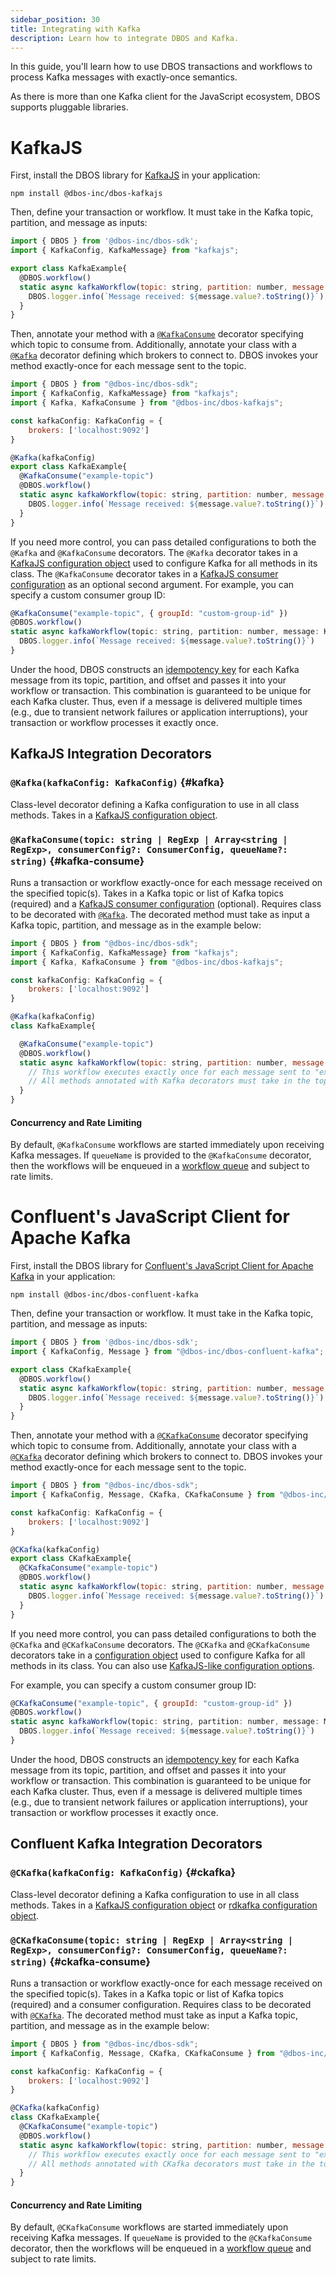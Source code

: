 ```yaml
---
sidebar_position: 30
title: Integrating with Kafka
description: Learn how to integrate DBOS and Kafka.
---
```


In this guide, you'll learn how to use DBOS transactions and workflows to process Kafka messages with exactly-once semantics.

As there is more than one Kafka client for the JavaScript ecosystem, DBOS supports pluggable libraries.

# KafkaJS
First, install the DBOS library for [KafkaJS](https://kafka.js.org/) in your application:

```
npm install @dbos-inc/dbos-kafkajs
```

Then, define your transaction or workflow. It must take in the Kafka topic, partition, and message as inputs:

```javascript
import { DBOS } from '@dbos-inc/dbos-sdk';
import { KafkaConfig, KafkaMessage} from "kafkajs";

export class KafkaExample{
  @DBOS.workflow()
  static async kafkaWorkflow(topic: string, partition: number, message: KafkaMessage) {
    DBOS.logger.info(`Message received: ${message.value?.toString()}`)
  }
}
```

Then, annotate your method with a [`@KafkaConsume`](#kafka-consume) decorator specifying which topic to consume from.
Additionally, annotate your class with a [`@Kafka`](#kafka) decorator defining which brokers to connect to.
DBOS invokes your method exactly-once for each message sent to the topic.

```javascript
import { DBOS } from "@dbos-inc/dbos-sdk";
import { KafkaConfig, KafkaMessage} from "kafkajs";
import { Kafka, KafkaConsume } from "@dbos-inc/dbos-kafkajs";

const kafkaConfig: KafkaConfig = {
    brokers: ['localhost:9092']
}

@Kafka(kafkaConfig)
export class KafkaExample{
  @KafkaConsume("example-topic")
  @DBOS.workflow()
  static async kafkaWorkflow(topic: string, partition: number, message: KafkaMessage) {
    DBOS.logger.info(`Message received: ${message.value?.toString()}`)
  }
}
```

If you need more control, you can pass detailed configurations to both the `@Kafka` and `@KafkaConsume` decorators.
The `@Kafka` decorator takes in a [KafkaJS configuration object](https://kafka.js.org/docs/configuration) used to configure Kafka for all methods in its class.
The `@KafkaConsume` decorator takes in a [KafkaJS consumer configuration](https://kafka.js.org/docs/consuming#options) as an optional second argument.
For example, you can specify a custom consumer group ID:

```javascript
@KafkaConsume("example-topic", { groupId: "custom-group-id" })
@DBOS.workflow()
static async kafkaWorkflow(topic: string, partition: number, message: KafkaMessage) {
  DBOS.logger.info(`Message received: ${message.value?.toString()}`)
}
```

Under the hood, DBOS constructs an [idempotency key](../idempotency-tutorial) for each Kafka message from its topic, partition, and offset and passes it into your workflow or transaction.
This combination is guaranteed to be unique for each Kafka cluster.
Thus, even if a message is delivered multiple times (e.g., due to transient network failures or application interruptions), your transaction or workflow processes it exactly once.

## KafkaJS Integration Decorators

### `@Kafka(kafkaConfig: KafkaConfig)` {#kafka}

Class-level decorator defining a Kafka configuration to use in all class methods.
Takes in a [KafkaJS configuration object](https://kafka.js.org/docs/configuration).

### `@KafkaConsume(topic: string | RegExp | Array<string | RegExp>, consumerConfig?: ConsumerConfig, queueName?: string)` {#kafka-consume}
Runs a transaction or workflow exactly-once for each message received on the specified topic(s).
Takes in a Kafka topic or list of Kafka topics (required) and a [KafkaJS consumer configuration](https://kafka.js.org/docs/consuming#options) (optional).
Requires class to be decorated with [`@Kafka`](#kafka).
The decorated method must take as input a Kafka topic, partition, and message as in the example below:

```javascript
import { DBOS } from "@dbos-inc/dbos-sdk";
import { KafkaConfig, KafkaMessage} from "kafkajs";
import { Kafka, KafkaConsume } from "@dbos-inc/dbos-kafkajs";

const kafkaConfig: KafkaConfig = {
    brokers: ['localhost:9092']
}

@Kafka(kafkaConfig)
class KafkaExample{

  @KafkaConsume("example-topic")
  @DBOS.workflow()
  static async kafkaWorkflow(topic: string, partition: number, message: KafkaMessage) {
    // This workflow executes exactly once for each message sent to "example-topic".
    // All methods annotated with Kafka decorators must take in the topic, partition, and message as inputs just like this method.
  }
}
```

#### Concurrency and Rate Limiting
By default, `@KafkaConsume` workflows are started immediately upon receiving Kafka messages.  If `queueName` is provided to the `@KafkaConsume` decorator, then the workflows will be enqueued in a [workflow queue](../queue-tutorial.md) and subject to rate limits.


# Confluent's JavaScript Client for Apache Kafka

First, install the DBOS library for [Confluent's JavaScript Client for Apache Kafka](https://github.com/confluentinc/confluent-kafka-javascript) in your application:

```
npm install @dbos-inc/dbos-confluent-kafka
```

Then, define your transaction or workflow. It must take in the Kafka topic, partition, and message as inputs:

```javascript
import { DBOS } from '@dbos-inc/dbos-sdk';
import { KafkaConfig, Message } from "@dbos-inc/dbos-confluent-kafka";

export class CKafkaExample{
  @DBOS.workflow()
  static async kafkaWorkflow(topic: string, partition: number, message: Message) {
    DBOS.logger.info(`Message received: ${message.value?.toString()}`)
  }
}
```

Then, annotate your method with a [`@CKafkaConsume`](#ckafka-consume) decorator specifying which topic to consume from.
Additionally, annotate your class with a [`@CKafka`](#ckafka) decorator defining which brokers to connect to.
DBOS invokes your method exactly-once for each message sent to the topic.

```javascript
import { DBOS } from "@dbos-inc/dbos-sdk";
import { KafkaConfig, Message, CKafka, CKafkaConsume } from "@dbos-inc/dbos-confluent-kafka";

const kafkaConfig: KafkaConfig = {
    brokers: ['localhost:9092']
}

@CKafka(kafkaConfig)
export class CKafkaExample{
  @CKafkaConsume("example-topic")
  @DBOS.workflow()
  static async kafkaWorkflow(topic: string, partition: number, message: Message) {
    DBOS.logger.info(`Message received: ${message.value?.toString()}`)
  }
}
```

If you need more control, you can pass detailed configurations to both the `@CKafka` and `@CKafkaConsume` decorators.
The `@CKafka` and `@CKafkaConsume` decorators take in a [configuration object](https://github.com/confluentinc/librdkafka/blob/v2.6.1/CONFIGURATION.md) used to configure Kafka for all methods in its class.  You can also use [KafkaJS-like configuration options](https://github.com/confluentinc/confluent-kafka-javascript/blob/master/MIGRATION.md#kafkajs).

For example, you can specify a custom consumer group ID:

```javascript
@CKafkaConsume("example-topic", { groupId: "custom-group-id" })
@DBOS.workflow()
static async kafkaWorkflow(topic: string, partition: number, message: Message) {
  DBOS.logger.info(`Message received: ${message.value?.toString()}`)
}
```

Under the hood, DBOS constructs an [idempotency key](../idempotency-tutorial) for each Kafka message from its topic, partition, and offset and passes it into your workflow or transaction.
This combination is guaranteed to be unique for each Kafka cluster.
Thus, even if a message is delivered multiple times (e.g., due to transient network failures or application interruptions), your transaction or workflow processes it exactly once.

## Confluent Kafka Integration Decorators

### `@CKafka(kafkaConfig: KafkaConfig)` {#ckafka}

Class-level decorator defining a Kafka configuration to use in all class methods.
Takes in a [KafkaJS configuration object](https://kafka.js.org/docs/configuration) or [rdkafka configuration object](https://github.com/confluentinc/librdkafka/blob/v2.6.1/CONFIGURATION.md).

### `@CKafkaConsume(topic: string | RegExp | Array<string | RegExp>, consumerConfig?: ConsumerConfig, queueName?: string)` {#ckafka-consume}
Runs a transaction or workflow exactly-once for each message received on the specified topic(s).
Takes in a Kafka topic or list of Kafka topics (required) and a consumer configuration.
Requires class to be decorated with [`@CKafka`](#ckafka).
The decorated method must take as input a Kafka topic, partition, and message as in the example below:

```javascript
import { DBOS } from "@dbos-inc/dbos-sdk";
import { KafkaConfig, Message, CKafka, CKafkaConsume } from "@dbos-inc/dbos-confluent-kafka";

const kafkaConfig: KafkaConfig = {
    brokers: ['localhost:9092']
}

@CKafka(kafkaConfig)
class CKafkaExample{
  @CKafkaConsume("example-topic")
  @DBOS.workflow()
  static async kafkaWorkflow(topic: string, partition: number, message: KafkaMessage) {
    // This workflow executes exactly once for each message sent to "example-topic".
    // All methods annotated with CKafka decorators must take in the topic, partition, and message as inputs just like this method.
  }
}
```

#### Concurrency and Rate Limiting
By default, `@CKafkaConsume` workflows are started immediately upon receiving Kafka messages.  If `queueName` is provided to the `@CKafkaConsume` decorator, then the workflows will be enqueued in a [workflow queue](../queue-tutorial.md) and subject to rate limits.
